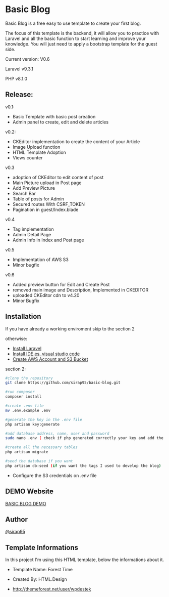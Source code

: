 # Basic Blog

Basic Blog is a free easy to use template to create your first blog.

The focus of this template is the backend, it will allow you to practice with Laravel and all the basic function to
start learning and improve your knowledge. You will just need to apply a bootstrap template for the guest side.

Current version: V0.6

Laravel v9.3.1

PHP v8.1.0

## Release:

v0.1:

- Basic Template with basic post creation
- Admin panel to create, edit and delete articles

v0.2:

- CKEditor implementation to create the content of your Article
- Image Upload function
- HTML Template Adoption
- Views counter

v0.3

- adoption of CKEditor to edit content of post
- Main Picture upload in Post page
- Add Preview Picture
- Search Bar
- Table of posts for Admin
- Secured routes With CSRF_TOKEN
- Pagination in guest/Index.blade

v0.4

- Tag implementation
- Admin Detail Page
- Admin Info in Index and Post page

v0.5

- Implementation of AWS S3
- Minor bugfix

v0.6

- Added preview button for Edit and Create Post
- removed main image and Description, Implemented in CKEDITOR
- uploaded CKEditor cdn to v4.20
- Minor Bugfix


## Installation

If you have already a working enviroment skip to the section 2

otherwise:

- [Install Laravel](https://laravel.com/docs/9.x/installation)
- [Install IDE es. visual studio code](https://code.visualstudio.com/download)
- [Create AWS Account and S3 Bucket](https://docs.aws.amazon.com/AmazonS3/latest/userguide/create-bucket-overview.html)

section 2:

```bash
#clone the repository
git clone https://github.com/sirap95/basic-blog.git

#run composer
composer install

#create .env file
mv .env.example .env

#generate the key in the .env file
php artisan key:generate

#add database address, name, user and password
sudo nano .env ( check if php generated correctly your key and add the info of your database in the .env file)

#create all the necessary tables
php artisan migrate

#seed the database if you want
php artisan db:seed (if you want the tags I used to develop the blog)
```

- Configure the S3 credentials on .env file

## DEMO Website

[BASIC BLOG DEMO](https://basicblogdemo.com)

## Author

[@sirap95](https://www.github.com/sirap95)

## Template Informations

In this project I'm using this HTML template, below the informations about it.

- Template Name: Forest Time

- Created By: HTML.Design

- http://themeforest.net/user/wpdestek
